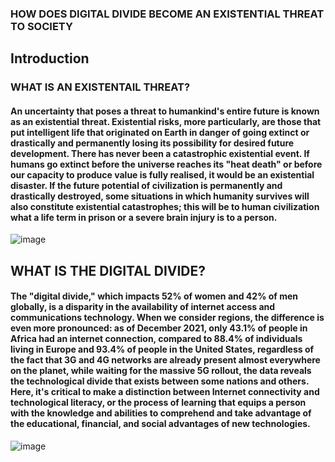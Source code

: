 ### HOW DOES DIGITAL DIVIDE BECOME AN EXISTENTIAL THREAT TO SOCIETY 

## Introduction
### WHAT IS AN EXISTENTAIL THREAT?
#### An uncertainty that poses a threat to humankind's entire future is known as an existential threat. Existential risks, more particularly, are those that put intelligent life that originated on Earth in danger of going extinct or drastically and permanently losing its possibility for desired future development. There has never been a catastrophic existential event. If humans go extinct before the universe reaches its "heat death" or before our capacity to produce value is fully realised, it would be an existential disaster. If the future potential of civilization is permanently and drastically destroyed, some situations in which humanity survives will also constitute existential catastrophes; this will be to human civilization what a life term in prison or a severe brain injury is to a person.
![image](https://user-images.githubusercontent.com/116093650/212420453-bf6c07b8-ac3b-41e3-ae72-83510e14aa17.jpg)

## WHAT IS THE DIGITAL DIVIDE?
#### The "digital divide," which impacts 52% of women and 42% of men globally, is a disparity in the availability of internet access and communications technology. When we consider regions, the difference is even more pronounced: as of December 2021, only 43.1% of people in Africa had an internet connection, compared to 88.4% of individuals living in Europe and 93.4% of people in the United States, regardless of the fact that 3G and 4G networks are already present almost everywhere on the planet, while waiting for the massive 5G rollout, the data reveals the technological divide that exists between some nations and others. Here, it's critical to make a distinction between Internet connectivity and technological literacy, or the process of learning that equips a person with the knowledge and abilities to comprehend and take advantage of the educational, financial, and social advantages of new technologies.
![image](https://www.google.com/url?sa=i&url=https%3A%2F%2Fwww.khanacademy.org%2Fcomputing%2Fcomputers-and-internet%2Fxcae6f4a7ff015e7d%3Athe-internet%2Fxcae6f4a7ff015e7d%3Athe-digital-divide%2Fa%2Fthe-global-digital-divide&psig=AOvVaw0FN1D_BhV2G65olV3RTPaj&ust=1673731465304000&source=images&cd=vfe&ved=0CA8QjRxqFwoTCLjqq929xfwCFQAAAAAdAAAAABAK) 

